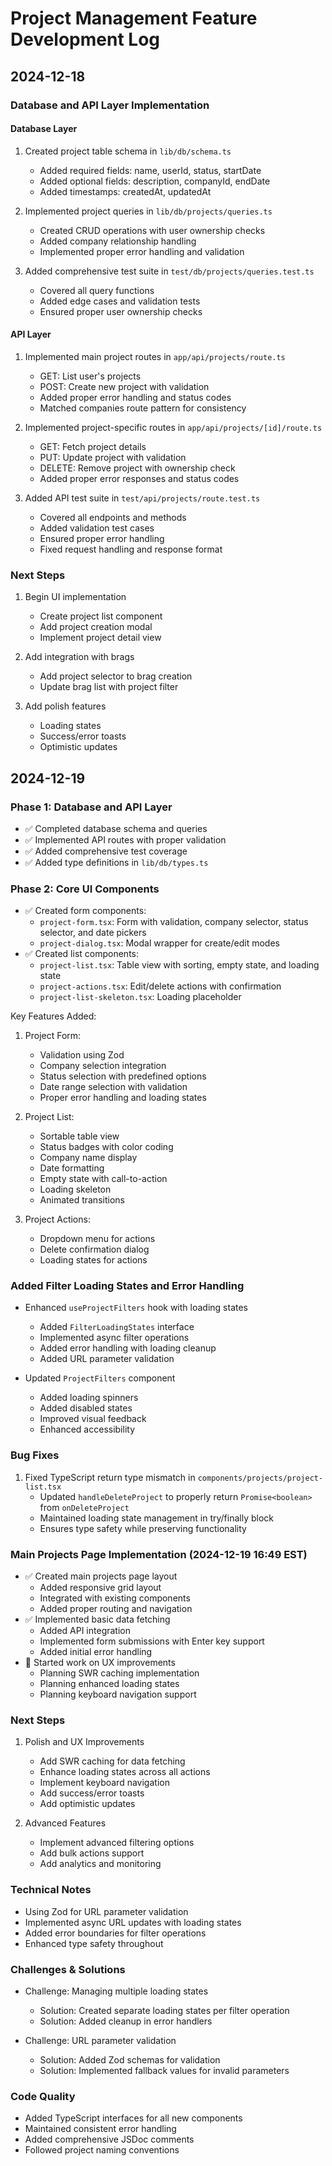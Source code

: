 # Project Management Feature Development Log

## 2024-12-18

### Database and API Layer Implementation 

#### Database Layer
1. Created project table schema in `lib/db/schema.ts`
   - Added required fields: name, userId, status, startDate
   - Added optional fields: description, companyId, endDate
   - Added timestamps: createdAt, updatedAt

2. Implemented project queries in `lib/db/projects/queries.ts`
   - Created CRUD operations with user ownership checks
   - Added company relationship handling
   - Implemented proper error handling and validation

3. Added comprehensive test suite in `test/db/projects/queries.test.ts`
   - Covered all query functions
   - Added edge cases and validation tests
   - Ensured proper user ownership checks

#### API Layer
1. Implemented main project routes in `app/api/projects/route.ts`
   - GET: List user's projects
   - POST: Create new project with validation
   - Added proper error handling and status codes
   - Matched companies route pattern for consistency

2. Implemented project-specific routes in `app/api/projects/[id]/route.ts`
   - GET: Fetch project details
   - PUT: Update project with validation
   - DELETE: Remove project with ownership check
   - Added proper error responses and status codes

3. Added API test suite in `test/api/projects/route.test.ts`
   - Covered all endpoints and methods
   - Added validation test cases
   - Ensured proper error handling
   - Fixed request handling and response format

### Next Steps
1. Begin UI implementation
   - Create project list component
   - Add project creation modal
   - Implement project detail view

2. Add integration with brags
   - Add project selector to brag creation
   - Update brag list with project filter

3. Add polish features
   - Loading states
   - Success/error toasts
   - Optimistic updates

## 2024-12-19

### Phase 1: Database and API Layer
- ✅ Completed database schema and queries
- ✅ Implemented API routes with proper validation
- ✅ Added comprehensive test coverage
- ✅ Added type definitions in `lib/db/types.ts`

### Phase 2: Core UI Components
- ✅ Created form components:
  - `project-form.tsx`: Form with validation, company selector, status selector, and date pickers
  - `project-dialog.tsx`: Modal wrapper for create/edit modes
- ✅ Created list components:
  - `project-list.tsx`: Table view with sorting, empty state, and loading state
  - `project-actions.tsx`: Edit/delete actions with confirmation
  - `project-list-skeleton.tsx`: Loading placeholder

Key Features Added:
1. Project Form:
   - Validation using Zod
   - Company selection integration
   - Status selection with predefined options
   - Date range selection with validation
   - Proper error handling and loading states

2. Project List:
   - Sortable table view
   - Status badges with color coding
   - Company name display
   - Date formatting
   - Empty state with call-to-action
   - Loading skeleton
   - Animated transitions

3. Project Actions:
   - Dropdown menu for actions
   - Delete confirmation dialog
   - Loading states for actions

### Added Filter Loading States and Error Handling
- Enhanced `useProjectFilters` hook with loading states
  - Added `FilterLoadingStates` interface
  - Implemented async filter operations
  - Added error handling with loading cleanup
  - Added URL parameter validation

- Updated `ProjectFilters` component
  - Added loading spinners
  - Added disabled states
  - Improved visual feedback
  - Enhanced accessibility

### Bug Fixes
1. Fixed TypeScript return type mismatch in `components/projects/project-list.tsx`
   - Updated `handleDeleteProject` to properly return `Promise<boolean>` from `onDeleteProject`
   - Maintained loading state management in try/finally block
   - Ensures type safety while preserving functionality

### Main Projects Page Implementation (2024-12-19 16:49 EST)
- ✅ Created main projects page layout
  - Added responsive grid layout
  - Integrated with existing components
  - Added proper routing and navigation
- ✅ Implemented basic data fetching
  - Added API integration
  - Implemented form submissions with Enter key support
  - Added initial error handling
- 🔄 Started work on UX improvements
  - Planning SWR caching implementation
  - Planning enhanced loading states
  - Planning keyboard navigation support

### Next Steps
1. Polish and UX Improvements
   - Add SWR caching for data fetching
   - Enhance loading states across all actions
   - Implement keyboard navigation
   - Add success/error toasts
   - Add optimistic updates

2. Advanced Features
   - Implement advanced filtering options
   - Add bulk actions support
   - Add analytics and monitoring

### Technical Notes
- Using Zod for URL parameter validation
- Implemented async URL updates with loading states
- Added error boundaries for filter operations
- Enhanced type safety throughout

### Challenges & Solutions
- Challenge: Managing multiple loading states
  - Solution: Created separate loading states per filter operation
  - Solution: Added cleanup in error handlers

- Challenge: URL parameter validation
  - Solution: Added Zod schemas for validation
  - Solution: Implemented fallback values for invalid parameters

### Code Quality
- Added TypeScript interfaces for all new components
- Maintained consistent error handling
- Added comprehensive JSDoc comments
- Followed project naming conventions
